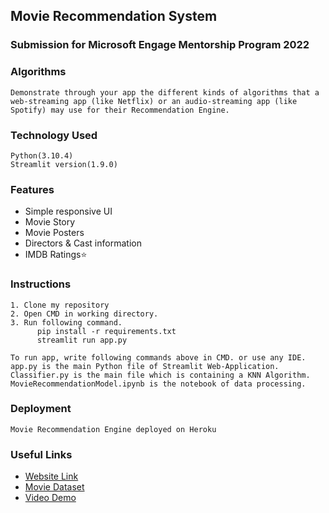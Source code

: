 
## Movie Recommendation System

### Submission for Microsoft Engage Mentorship Program 2022
### Algorithms 
```
Demonstrate through your app the different kinds of algorithms that a 
web-streaming app (like Netflix) or an audio-streaming app (like 
Spotify) may use for their Recommendation Engine.

```
### Technology Used 
```
Python(3.10.4)
Streamlit version(1.9.0)
```
### Features 

- Simple responsive UI
- Movie Story
- Movie Posters
- Directors & Cast information
- IMDB Ratings⭐

### Instructions
```
1. Clone my repository
2. Open CMD in working directory.
3. Run following command.
      pip install -r requirements.txt
      streamlit run app.py

To run app, write following commands above in CMD. or use any IDE.
app.py is the main Python file of Streamlit Web-Application.
Classifier.py is the main file which is containing a KNN Algorithm.
MovieRecommendationModel.ipynb is the notebook of data processing.

```
### Deployment
```
Movie Recommendation Engine deployed on Heroku
```





### Useful Links

 - [Website Link](https://movie-recommendation-engine-77.herokuapp.com/)
 - [Movie Dataset](https://www.kaggle.com/datasets/carolzhangdc/imdb-5000-movie-dataset)
 - [Video Demo](https://youtu.be/Xp1cettcMS0)

